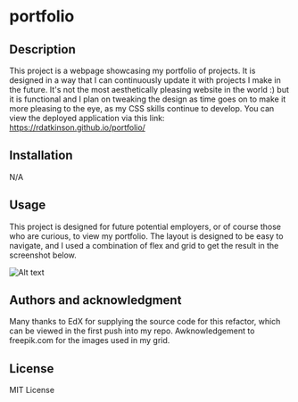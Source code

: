 # portfolio

## Description
This project is a webpage showcasing my portfolio of projects. It is designed in a way that I can continuously update it with projects I make in the future. It's not the most aesthetically pleasing website in the world :) but it is functional and I plan on tweaking the design as time goes on to make it more pleasing to the eye, as my CSS skills continue to develop.
You can view the deployed application via this link: https://rdatkinson.github.io/portfolio/

## Installation
N/A

## Usage
This project is designed for future potential employers, or of course those who are curious, to view my portfolio. The layout is designed to be easy to navigate, and I used a combination of flex and grid to get the result in the screenshot below.

![Alt text](<assets/images/Screenshot 2023-11-28 at 20.39.54.png>)

## Authors and acknowledgment
Many thanks to EdX for supplying the source code for this refactor, which can be viewed in the first push into my repo. Awknowledgement to freepik.com for the images used in my grid.

## License
MIT License
